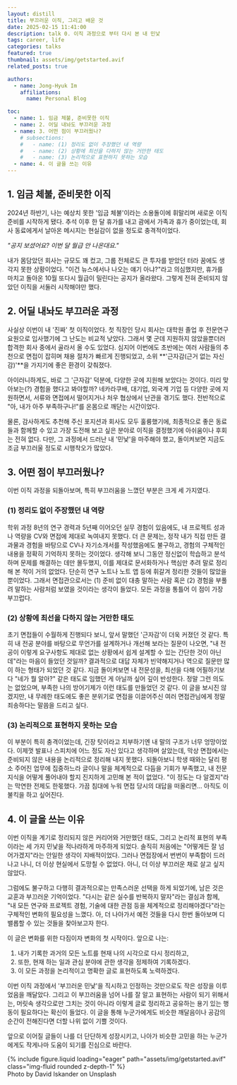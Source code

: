```yaml
---
layout: distill
title: 부끄러운 이직, 그리고 배운 것
date: 2025-02-15 11:41:00
description: talk 0. 이직 과정으로 부터 다시 본 내 민낯
tags: career, life
categories: talks
featured: true
thumbnail: assets/img/getstarted.avif
related_posts: true

authors:
  - name: Jong-Hyuk Im
    affiliations:
      name: Personal Blog

toc:
  - name: 1. 임금 체불, 준비못한 이직
  - name: 2. 어딜 내놔도 부끄러운 과정
  - name: 3. 어떤 점이 부끄러웠나?
    # subsections:
    #   - name: (1) 정리도 없이 주장했던 내 역량
    #   - name: (2) 상황에 최선을 다하지 않는 거만한 태도
    #   - name: (3) 논리적으로 표현하지 못하는 모습
  - name: 4. 이 글을 쓰는 이유
---
```


## 1. 임금 체불, 준비못한 이직

2024년 하반기, 나는 예상치 못한 '임금 체불'이라는 소용돌이에 휘말리며 새로운 이직 준비를 시작하게 됐다. 추석 이후 한 달 휴가를 내고 괌에서 가족과 휴가 중이었는데, 회사 동료에게서 날아온 메시지는 현실감이 없을 정도로 충격적이었다.

_"공지 보셨어요? 이번 달 월급 안 나온대요."_

내가 몸담았던 회사는 규모도 꽤 컸고, 그룹 전체로도 큰 투자를 받았던 터라 꿈에도 생각지 못한 상황이었다. "이건 뉴스에서나 나오는 얘기 아냐?"라고 의심했지만, 휴가를 마치고 돌아온 10월 또다시 월급이 밀린다는 공지가 올라왔다. 그렇게 전혀 준비되지 않았던 이직을 서둘러 시작해야만 했다.

## 2. 어딜 내놔도 부끄러운 과정

사실상 이번이 내 '진짜' 첫 이직이었다. 첫 직장인 당시 회사는 대학원 졸업 후 전문연구요원으로 입사했기에 그 난도는 비교적 낮았다. 그래서 몇 군데 지원하지 않았을뿐더러 합격한 회사 중에서 골라서 올 수도 있었다. 심지어 이번에도 초반에는 여러 사람들의 추천으로 면접이 잡히며 채용 절차가 빠르게 진행되었고, 소위 **'근자감(근거 없는 자신감)'**을 가지기에 좋은 환경이 갖춰졌다.

아이러니하게도, 바로 그 '근자감' 덕분에, 다양한 곳에 지원해 보았다는 것이다. 미리 맞아보는(?) 경험을 했다고 봐야할까? 네카라쿠배, 대기업, 외국계 기업 등 다양한 곳에 지원하면서, 서류와 면접에서 떨어지거나 처우 협상에서 난관을 겪기도 했다. 전반적으로 "아, 내가 아주 부족하구나!"를 온몸으로 깨닫는 시간이었다.

물론, 감사하게도 추천해 주신 포지션과 회사도 모두 훌륭했기에, 최종적으로 좋은 동료들과 함께할 수 있고 가장 도전해 보고 싶은 분야로 이직을 결정했기에 아쉬움이나 후회는 전혀 없다. 다만, 그 과정에서 드러난 내 '민낯'을 마주해야 했고, 돌이켜보면 지금도 조금 부끄러울 정도로 시행착오가 많았다.

## 3. 어떤 점이 부끄러웠나?

이번 이직 과정을 되돌아보며, 특히 부끄러움을 느꼈던 부분은 크게 세 가지였다.

### (1) 정리도 없이 주장했던 내 역량

학위 과정 8년의 연구 경력과 5년째 이어오던 실무 경험이 있음에도, 내 프로젝트 성과나 역량을 CV와 면접에 제대로 녹여내지 못했다. 더 큰 문제는, 정작 내가 직접 만든 결과물과 경험을 바탕으로 CV나 자기소개서를 작성했음에도 불구하고, 경험의 구체적인 내용을 정확히 기억하지 못하는 것이었다. 생각해 보니 그동안 정신없이 학습하고 분석하며 문제를 해결하는 데만 몰두했지, 이를 제대로 문서화하거나 핵심만 추려 말로 정리해 본 적이 거의 없었다. 단순히 연구 노트나 노트 앱 등에 휘갈겨 정리한 것들이 많았을 뿐이었다. 그래서 면접관으로서는 (1) 준비 없이 대충 말하는 사람 혹은 (2) 경험을 부풀려 말하는 사람처럼 보였을 것이라는 생각이 들었다. 모든 과정을 통틀어 이 점이 가장 부끄럽다.

### (2) 상황에 최선을 다하지 않는 거만한 태도

초기 면접들이 수월하게 진행되다 보니, 앞서 말했던 '근자감'이 더욱 커졌던 것 같다. 특히 내 전공 분야를 바탕으로 무언가를 설계하거나 개선해 보라는 질문이 나오면, "내 전공이 이렇게 요구사항도 제대로 없는 상황에서 쉽게 설계할 수 있는 간단한 것이 아닌데"라는 마음이 들었던 것일까? 결과적으로 대답 자체가 빈약해지거나 역으로 질문만 많이 하는 형태가 되었던 것 같다. 지금 돌이켜보면 내 전문성을, 최선을 다해 어필하기보다 "네가 뭘 알아?" 같은 태도로 임했던 게 아닐까 싶어 깊이 반성한다. 정말 그런 의도는 없었으며, 부족한 나의 방어기제가 이런 태도를 만들었던 것 같다. 이 글을 보시진 않겠지만, 내 무례한 태도에도 좋은 분위기로 면접을 이끌어주신 여러 면접관님에게 정말 죄송하다는 말씀을 드리고 싶다.

### (3) 논리적으로 표현하지 못하는 모습

이 부분이 특히 충격이었는데, 긴장 탓이라고 치부하기엔 내 말의 구조가 너무 엉망이었다. 이제껏 발표나 스피치에 어느 정도 자신 있다고 생각하며 살았는데, 막상 면접에서는 준비되지 않은 내용을 논리적으로 정리해 내지 못했다. 되돌아보니 학생 때와는 달리 평소 주어진 업무에 집중하느라 글이나 말을 체계적으로 다듬을 기회가 부족했고, 내 전문 지식을 어떻게 풀어내야 할지 진지하게 고민해 본 적이 없었다. "이 정도는 다 알겠지"라는 막연한 전제도 한몫했다. 가끔 침대에 누워 면접 당시의 대답을 떠올리면... 아직도 이불킥을 하고 싶어진다.

## 4. 이 글을 쓰는 이유

이번 이직을 계기로 정리되지 않은 커리어와 거만했던 태도, 그리고 논리적 표현의 부족이라는 세 가지 민낯을 적나라하게 마주하게 되었다. 솔직히 처음에는 "어떻게든 잘 넘어가겠지"라는 안일한 생각이 지배적이었다. 그러나 면접장에서 번번이 부족함이 드러나고 나니, 더 이상 현실에서 도망칠 수 없었다. 아니, 더 이상 부끄러운 채로 살고 싶지 않았다.

그럼에도 불구하고 다행히 결과적으로는 만족스러운 선택을 하게 되었기에, 남은 것은 교훈과 부끄러운 기억이었다. "다시는 같은 실수를 반복하지 말자"라는 결심과 함께, "내 모든 연구와 프로젝트 경험, 기술에 대한 관점 등을 체계적으로 정리해야겠다"라는 구체적인 변화의 필요성을 느꼈다. 아, 더 나아가서 예전 것들을 다시 한번 돌아보며 디밸롭할 수 있는 것들을 찾아보고자 한다.

이 글은 변화를 위한 다짐이자 변화의 첫 시작이다. 앞으로 나는:

1. 내가 기록한 과거의 모든 노트를 현재 나의 시각으로 다시 정리하고,
2. 또한, 현재 하는 일과 관심 분야에 관한 생각을 정제하여 기록하겠다.
3. 이 모든 과정을 논리적이고 명확한 글로 표현하도록 노력하겠다.

이번 이직 과정에서 '부끄러운 민낯'을 직시하고 인정하는 것만으로도 작은 성장을 이루었음을 깨달았다. 그리고 이 부끄러움을 넘어 나를 잘 알고 표현하는 사람이 되기 위해서는, 머릿속 생각으로만 그치는 것이 아니라 이렇게 글로 정리하고 공유하는 용기 있는 행동이 필요하다는 확신이 들었다. 이 글을 통해 누군가에게도 비슷한 깨달음이나 공감의 순간이 전해진다면 더할 나위 없이 기쁠 것이다.

앞으로 이어질 글들이 나를 더 단단하게 성장시키고, 나아가 비슷한 고민을 하는 누군가에게도 작게나마 도움이 되기를 진심으로 바란다.

<div class="row mt-3">
    <div class="col-sm mt-3 mt-md-0">
        {% include figure.liquid loading="eager" path="assets/img/getstarted.avif" class="img-fluid rounded z-depth-1" %}
    </div>
</div>
<div class="caption">
    Photo by David Iskander on Unsplash
</div>
